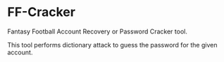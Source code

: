 # FF-Cracker
Fantasy Football Account Recovery or Password Cracker tool.

This tool performs dictionary attack to guess the password for the given account.
